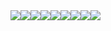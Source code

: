 <div style="display: flex; flex-wrap: wrap"> 
  <img src="https://img.shields.io/badge/Next.js-black?logo=nextdotjs" />
  <img src="https://img.shields.io/badge/Tailwind%20CSS-%2306B6D4?logo=tailwindcss&logoColor=white" />
  <br />
  <img src="https://img.shields.io/badge/C%2B%2B-%2300599C?logo=cplusplus" />
  <img src="https://img.shields.io/badge/MySQL-%234479A1?logo=mysql&logoColor=white" />
  <img src="https://img.shields.io/badge/Python-%233776AB?logo=python&logoColor=white" />
  <img src="https://img.shields.io/badge/Lua-%232C2D72?logo=lua" />
  <br />
  <img src="https://img.shields.io/badge/HTML5-%23E34F26?logo=html5&logoColor=white" />
  <img src="https://img.shields.io/badge/CSS-%23663399?logo=css" />
  <img src="https://img.shields.io/badge/JavaScript-%23F7DF1E?logo=javascript&logoColor=black" />
</div>
